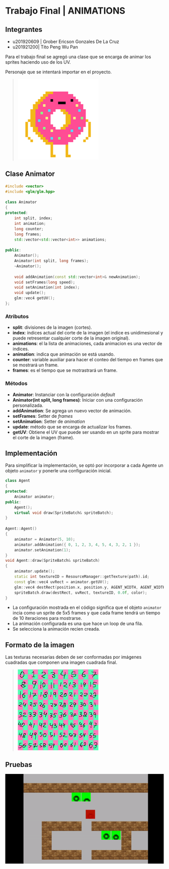 # Trabajo Final | ANIMATIONS
## Integrantes
* u201920609 | Grober Ericson Gonzales De La Cruz
* u201921200| Tito Peng Wu Pan

Para el trabajo final se agregó una clase que se encarga de animar los sprites haciendo uso de los UV.

Personaje que se intentará importar en el proyecto.
> ![](./Imagehelp.gif)

## Clase Animator

```cpp
#include <vector>
#include <glm/glm.hpp>

class Animator
{
protected:
	int split, index;
	int animation;
	long counter;
	long frames;
	std::vector<std::vector<int>> animations;

public:
	Animator();
	Animator(int split, long frames);
	~Animator();

	void addAnimation(const std::vector<int>& newAnimation);
	void setFrames(long speed);
	void setAnimation(int index);
	void update();
	glm::vec4 getUV();
};
```
### Atributos
* **split**: divisiones de la imagen (cortes).
* **index**: índices actual del corte de la imagen (el indice es unidimesional y puede retresentar cualquier corte de la imagen original).
* **animations**: el la lista de animaciones, cada animacion es una vector de indices.
* **animation**: indica que animación se está usando.
* **counter**: variable auxiliar para hacer el conteo del tiempo en frames que se mostrará un frame.
* **frames**: es el tiempo que se motrastrará un frame.
### Métodos
* **Animator**: Instanciar con la configuración *default*
* **Animator(int split, long frames)**: Iniciar con una configuración personalizada.
* **addAnimation**: Se agrega un nuevo vector de animación.
* **setFrames**: Setter de *frames*
* **setAnimation**: Setter de *animation*
* **update**: método que se encarga de actualizar los frames.
* **getUV**: Obtiene el UV que puede ser usando en un sprite para mostrar el corte de la imagen (frame).

## Implementación
Para simplificar la implementación, se optó por incorporar a cada Agente un objeto `animator` y ponerle una configuración inicial.
```cpp
class Agent
{
protected:
	Animator animator;
public:
	Agent();
	virtual void draw(SpriteBatch& spriteBatch);
}

Agent::Agent()
{
    animator = Animator(5, 10);
    animator.addAnimation({ 0, 1, 2, 3, 4, 5, 4, 3, 2, 1 });
    animator.setAnimation(1);
}
void Agent::draw(SpriteBatch& spriteBatch)
{
    animator.update();
    static int textureID = ResourceManager::getTexture(path).id;
    const glm::vec4 uvRect = animator.getUV();
    glm::vec4 destRect(position.x, position.y, AGENT_WIDTH, AGENT_WIDTH);
    spriteBatch.draw(destRect, uvRect, textureID, 0.0f, color);
}
```
* La configuración mostrada en el código significa que el objeto `animator` incia como un sprite de 5x5 frames y que cada frame tendrá un tiempo de 10 iteraciones para mostrarse.
* La animación configurada es una que hace un loop de una fila.
* Se selecciona la animación recien creada.
## Formato de la imagen
Las texturas necesarias deben de ser conformadas por imágenes cuadradas que componen una imagen cuadrada final.
> ![](./Engine002/Textures/animation.png)

## Pruebas
![](./test.gif)
